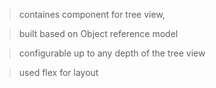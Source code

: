 > containes component for tree view,

> built based on Object reference model

> configurable up to any depth of the tree view 

> used flex for layout